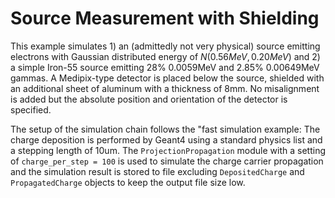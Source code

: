 # Source Measurement with Shielding

This example simulates 1) an (admittedly not very physical) source emitting electrons with Gaussian distributed energy of $`N(0.56MeV, 0.20MeV)`$ and 2) a simple Iron-55 source emitting 28% 0.0059MeV and 2.85% 0.00649MeV gammas.
A Medipix-type detector is placed below the source, shielded with an additional sheet of aluminum with a thickness of 8mm.
No misalignment is added but the absolute position and orientation of the detector is specified.

The setup of the simulation chain follows the "fast simulation example:
The charge deposition is performed by Geant4 using a standard physics list and a stepping length of 10um.
The `ProjectionPropagation` module with a setting of `charge_per_step = 100` is used to simulate the charge carrier propagation and the simulation result is stored to file excluding `DepositedCharge` and `PropagatedCharge` objects to keep the output file size low.
